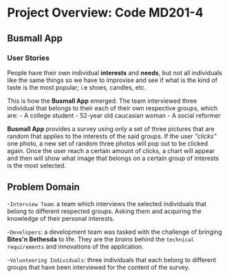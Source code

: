 # Project Overview: Code MD201-4

## Busmall App

### User Stories

People have their own individual **interests** and **needs**, but not all individuals like the same things so we have to improvise and see if what is the kind of taste is the most popular; i.e shoes, candles, etc.

This is how the **Busmall App** emerged. The team interviewed three individual that belongs to their each of their own respective groups, which are:
    - A college student
    - 52-year old caucasian woman
    - A social reformer

**Busmall App** provides a survey using only a set of three pictures that are random that applies to the interests of the said groups. If the user _"clicks"_ one photo, a new set of random three photos will pop out to be clicked again. Once the user reach a certain amount of clicks, a chart will appear and then will show what image that belongs on a certain group of interests is the most selected. 

## Problem Domain

-`Interview Team`: a team which interviews the selected individuals that belong to different respected groups. Asking them and acquiring the knowledge of their personal interests.

-`Developers`: a development team was tasked with the challenge of bringing **Bites'n Bethesda** to life. They are the _brains_ behind the `technical requirements` and innovations of the application.

-`Volunteering Individuals`: three individuals that each belong to different groups that have been interviewed for the content of the survey.

